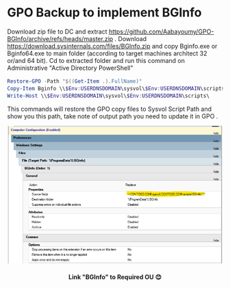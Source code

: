 # GPO Backup to implement BGInfo

Download zip file to DC and extract https://github.com/Aabayoumy/GPO-BGInfo/archive/refs/heads/master.zip .
Download https://download.sysinternals.com/files/BGInfo.zip and copy Bginfo.exe or Bginfo64.exe to main folder (according to target machines architect 32 or/and 64 bit).
Cd to extracted folder and run this command on Administrative "Active Directory PowerShell"

```powershell
Restore-GPO -Path "$((Get-Item .).FullName)"
Copy-Item Bginfo \\$Env:USERDNSDOMAIN\sysvol\$Env:USERDNSDOMAIN\scripts\ -force -Recurse
Write-Host \\$Env:USERDNSDOMAIN\sysvol\$Env:USERDNSDOMAIN\scripts\
```

This commands will restore the GPO copy files to Sysvol Script Path and show you this path, take note of output path you need to update it in GPO .

![FolderSource](FolderSource.png)

<h4 align="center">Link "BGInfo" to Required OU 😊</h4>
